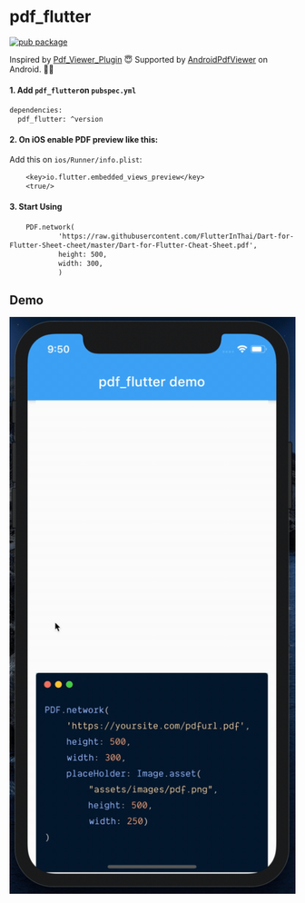 # pdf_flutter
[![pub package](https://img.shields.io/pub/v/pdf_flutter.svg)](https://pub.dartlang.org/packages/pdf_flutter)

Inspired by [Pdf_Viewer_Plugin](https://github.com/lubritto/Pdf_Viewer_Plugin) 😇
Supported by [AndroidPdfViewer](https://github.com/barteksc/AndroidPdfViewer) on Android. 🙏🏼

#### 1. Add `pdf_flutter`on `pubspec.yml` 

    dependencies:
      pdf_flutter: ^version

#### 2. On iOS enable PDF preview like this:

Add this on `ios/Runner/info.plist`:

        <key>io.flutter.embedded_views_preview</key>
        <true/>

#### 3. Start Using

        PDF.network(
                'https://raw.githubusercontent.com/FlutterInThai/Dart-for-Flutter-Sheet-cheet/master/Dart-for-Flutter-Cheat-Sheet.pdf',
                height: 500,
                width: 300,
                )
                
## Demo
            
![demo](art/pdf_flutter.gif)

